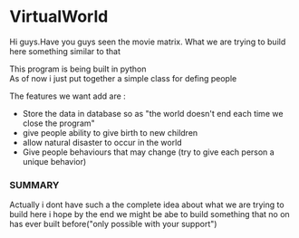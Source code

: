 # VirtualWorld
Hi guys.Have you guys seen the movie matrix. 
What we are trying to build here something similar to that

This program is being built in python <br>
As of now i just put together a simple class for defing people

The features we want add are :
<ul>
<li>Store the data in database so as "the world doesn't end each time we close the program"</li>
<li>give people ability to give birth to new children</li>
<li>allow natural disaster to occur in the world</li>
<li>Give people behaviours that may change (try to give each person a unique behavior)</li>

</ul>
<h3> SUMMARY</h3>

Actually i dont have such a the complete idea about what we are trying to build here
i hope by the end we might be abe to build something that no on has ever built before("only possible with your support") 
